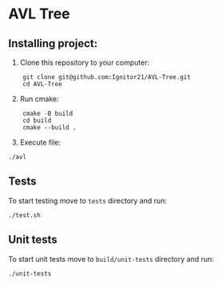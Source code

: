 # AVL Tree

## Installing project:
1. Clone this repository to your computer:
```
    git clone git@github.com:Ignitor21/AVL-Tree.git
    cd AVL-Tree
```
2. Run cmake:
```
    cmake -B build
    cd build 
    cmake --build .
```

3. Execute file:
```
./avl
```

## Tests
To start testing move to `tests` directory and run:
```
./test.sh
```

## Unit tests
To start unit tests move to `build/unit-tests` directory and run:

```
./unit-tests
```
